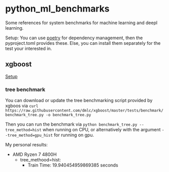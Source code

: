 # python_ml_benchmarks
Some references for system benchmarks for machine learning and deepl learning.

Setup: You can use [poetry](https://python-poetry.org/docs/) for dependency management, then the pyproject.toml provides these. Else, you can install them separately for the test your interested in.

## xgboost
[Setup](https://pypi.org/project/xgboost/)

### tree benchmark

You can download or update the tree benchmarking script provided by xgboos via 
`curl https://raw.githubusercontent.com/dmlc/xgboost/master/tests/benchmark/benchmark_tree.py -o benchmark_tree.py`

Then you can run the benchmark via `python benchmark_tree.py --tree_method=hist` when running on CPU, or alternatively with the argument `--tree_method=gpu_hist` for running on gpu.

My personal results:
 - AMD Ryzen 7 4800H
	- tree_methood=hist:
		- Train Time: 19.940454959869385 seconds
